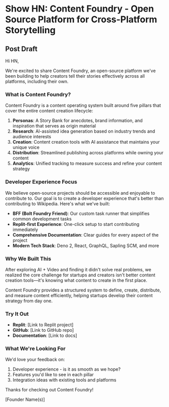 # Show HN: Content Foundry - Open Source Platform for Cross-Platform Storytelling

## Post Draft

Hi HN,

We're excited to share Content Foundry, an open-source platform we've been
building to help creators tell their stories effectively across all platforms,
including their own.

### What is Content Foundry?

Content Foundry is a content operating system built around five pillars that
cover the entire content creation lifecycle:

1. **Personas**: A Story Bank for anecdotes, brand information, and inspiration
   that serves as origin material
2. **Research**: AI-assisted idea generation based on industry trends and
   audience interests
3. **Creation**: Content creation tools with AI assistance that maintains your
   unique voice
4. **Distribution**: Streamlined publishing across platforms while owning your
   content
5. **Analytics**: Unified tracking to measure success and refine your content
   strategy

### Developer Experience Focus

We believe open-source projects should be accessible and enjoyable to contribute
to. Our goal is to create a developer experience that's better than contributing
to Wikipedia. Here's what we've built:

- **BFF (Bolt Foundry Friend)**: Our custom task runner that simplifies common
  development tasks
- **Replit-first Experience**: One-click setup to start contributing immediately
- **Comprehensive Documentation**: Clear guides for every aspect of the project
- **Modern Tech Stack**: Deno 2, React, GraphQL, Sapling SCM, and more

### Why We Built This

After exploring AI + Video and finding it didn't solve real problems, we
realized the core challenge for startups and creators isn't better content
creation tools—it's knowing what content to create in the first place.

Content Foundry provides a structured system to define, create, distribute, and
measure content efficiently, helping startups develop their content strategy
from day one.

### Try It Out

- **Replit**: [Link to Replit project]
- **GitHub**: [Link to GitHub repo]
- **Documentation**: [Link to docs]

### What We're Looking For

We'd love your feedback on:

1. Developer experience - is it as smooth as we hope?
2. Features you'd like to see in each pillar
3. Integration ideas with existing tools and platforms

Thanks for checking out Content Foundry!

[Founder Name(s)]
